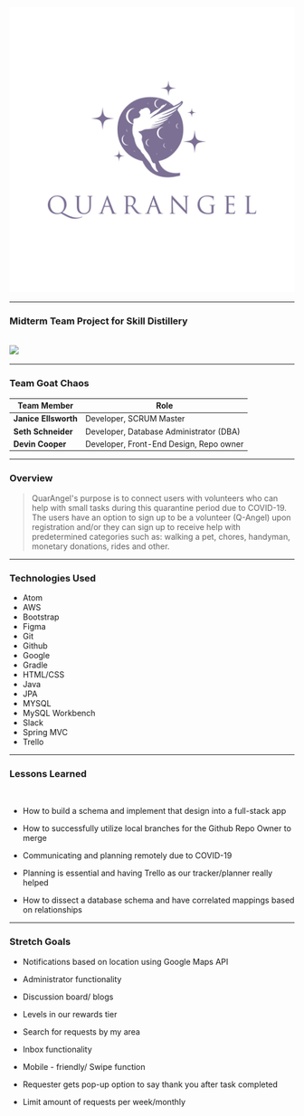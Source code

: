 ![](QuarAngel-Logo-B.jpg)

---
### Midterm Team Project for Skill Distillery
<br>

<img src= "https://camo.githubusercontent.com/4d7c00fe3a3bb6cca0869ee53d3d47b3cae46ea6/68747470733a2f2f6d656469612e6c6963646e2e636f6d2f646d732f696d6167652f43353130424151476370597432754a6d6179512f636f6d70616e792d6c6f676f5f3230305f3230302f303f653d3231353930323434303026763d6265746126743d384f355368646c6570333073515f6a754150686c68554a69316a7a2d776c3746724a6f6d366f4734636e77"/>


---
### **Team Goat Chaos**

**Team Member** | **Role**
----------------|---------------
  **Janice Ellsworth** | Developer, SCRUM Master
  **Seth Schneider** | Developer, Database Administrator (DBA)
  **Devin Cooper** | Developer, Front-End Design, Repo owner

---
### Overview

 >QuarAngel's purpose is to connect users with volunteers who can help with small
tasks during this quarantine period due to COVID-19. The users have an option
to sign up to be a volunteer (Q-Angel) upon registration and/or they can
sign up to receive help with predetermined categories such as:
walking a pet, chores, handyman, monetary donations, rides and other.


---
### Technologies Used

* Atom
* AWS
* Bootstrap
* Figma
* Git
* Github
* Google
* Gradle
* HTML/CSS
* Java
* JPA
* MYSQL
* MySQL Workbench
* Slack
* Spring MVC
* Trello

---
### Lessons Learned
<br>

* How to build a schema and implement that design into a full-stack app

* How to successfully utilize local branches for the Github Repo Owner to merge

* Communicating and planning remotely due to COVID-19

* Planning is essential and having Trello as our tracker/planner really helped

* How to dissect a database schema and have correlated mappings based on relationships  

---
### Stretch Goals

* Notifications based on location using Google Maps API

* Administrator functionality

* Discussion board/ blogs

* Levels in our rewards tier

* Search for requests by my area

* Inbox functionality

* Mobile - friendly/ Swipe function

* Requester gets pop-up option to say thank you after task completed

* Limit amount of requests per week/monthly
